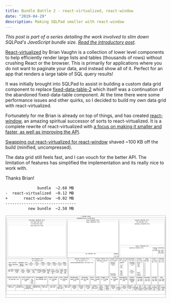 ```yaml
---
title: Bundle Battle 2 - react-virtualized, react-window
date: "2019-04-29"
description: Making SQLPad smaller with react-window
---
```


_This post is part of a series detailing the work involved to slim down SQLPad's JavaScript bundle size. [Read the introductory post](/posts/20190428-bundle-battle/)._

[React-virtualized](https://github.com/bvaughn/react-virtualized) by Brian Vaughn is a collection of lower level components to help efficiently render large lists and tables (thousands of rows) without crushing React or the browser. This is primarily for applications where you do not want to paginate your data, and instead show all of it. Perfect for an app that renders a large table of SQL query results!

It was initially brought into SQLPad to assist in building a custom data grid component to replace [fixed-data-table-2](https://github.com/schrodinger/fixed-data-table-2) which itself was a continuation of the abandoned fixed-data-table component. At the time there were some performance issues and other quirks, so I decided to build my own data grid with react-virtualized.

Fortunately for me Brian is already on top of things, and has created [react-window](https://github.com/bvaughn/react-window), an amazing spiritual successor of sorts to react-virtualized. It is a complete rewrite of react-virtualized with [a focus on making it smaller and faster, as well as improving the API](https://github.com/bvaughn/react-window#how-is-react-window-different-from-react-virtualized).

[Swapping out react-virtualized for react-window](https://github.com/rickbergfalk/sqlpad/pull/427/files) shaved ~100 KB off the build (minified, uncompressed).

The data grid still feels fast, and I can vouch for the better API. The limitation of features has simplified the implementation and its really nice to work with.

Thanks Brian!

```
              bundle  ~2.68 MB
-  react-virtualized  ~0.12 MB
+       react-window  ~0.02 MB
-------------------------------
          new bundle  ~2.58 MB
```

![Bundle minus react-virtualized](./bundle-20190429.png)
